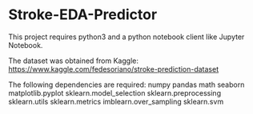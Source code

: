 # Stroke-EDA-Predictor

This project requires python3 and a python notebook client like Jupyter Notebook.

The dataset was obtained from Kaggle: https://www.kaggle.com/fedesoriano/stroke-prediction-dataset

The following dependencies are required:
  numpy
  pandas
  math
  seaborn
  matplotlib.pyplot
  sklearn.model_selection
  sklearn.preprocessing
  sklearn.utils
  sklearn.metrics
  imblearn.over_sampling
  sklearn.svm
